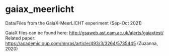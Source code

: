 # gaiax_meerlicht
Data/Files from the GaiaX-MeerLICHT experiment (Sep-Oct 2021)

GaiaX files can be found here: http://gsaweb.ast.cam.ac.uk/alerts/gaiaxtest/
Related paper: https://academic.oup.com/mnras/article/493/3/3264/5735445 (Zuzanna, 2020)
